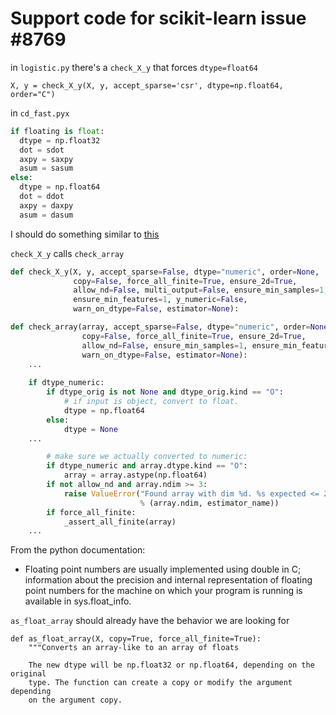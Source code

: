 Support code for scikit-learn issue #8769
=========================================

in `logistic.py` there's a `check_X_y` that forces `dtype=float64`

```
X, y = check_X_y(X, y, accept_sparse='csr', dtype=np.float64, order="C")
```

in `cd_fast.pyx`

```Python
if floating is float:
  dtype = np.float32
  dot = sdot
  axpy = saxpy
  asum = sasum
else:
  dtype = np.float64
  dot = ddot
  axpy = daxpy
  asum = dasum
```

I should do something similar to [this](https://github.com/scipy/scipy/issues/4873)

`check_X_y` calls `check_array`

```python
def check_X_y(X, y, accept_sparse=False, dtype="numeric", order=None,
              copy=False, force_all_finite=True, ensure_2d=True,
              allow_nd=False, multi_output=False, ensure_min_samples=1,
              ensure_min_features=1, y_numeric=False,
              warn_on_dtype=False, estimator=None):

def check_array(array, accept_sparse=False, dtype="numeric", order=None,
                copy=False, force_all_finite=True, ensure_2d=True,
                allow_nd=False, ensure_min_samples=1, ensure_min_features=1,
                warn_on_dtype=False, estimator=None):
    ...
    
    if dtype_numeric:
        if dtype_orig is not None and dtype_orig.kind == "O":
            # if input is object, convert to float.
            dtype = np.float64
        else:
            dtype = None
    ...

        # make sure we actually converted to numeric:
        if dtype_numeric and array.dtype.kind == "O":
            array = array.astype(np.float64)
        if not allow_nd and array.ndim >= 3:
            raise ValueError("Found array with dim %d. %s expected <= 2."
                             % (array.ndim, estimator_name))
        if force_all_finite:
            _assert_all_finite(array)
    ...
```

From the python documentation:

  - Floating point numbers are usually implemented using double in C; information
  about the precision and internal representation of floating point numbers for
  the machine on which your program is running is available in sys.float_info.
  
  

`as_float_array` should already have the behavior we are looking for

```
def as_float_array(X, copy=True, force_all_finite=True):
    """Converts an array-like to an array of floats

    The new dtype will be np.float32 or np.float64, depending on the original
    type. The function can create a copy or modify the argument depending
    on the argument copy.
```
